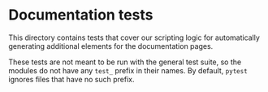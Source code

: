 # Documentation tests

This directory contains tests that cover our scripting logic for automatically generating
additional elements for the documentation pages.

These tests are not meant to be run with the general test suite, so the modules do not have any
`test_` prefix in their names. By default, `pytest` ignores files that have no such prefix.
